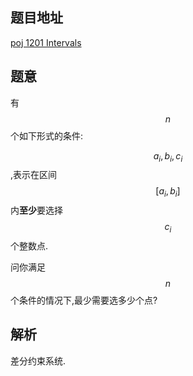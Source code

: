 ## 题目地址
 [poj 1201 Intervals](https://vjudge.net/problem/poj-1201)

## 题意

有$$n$$个如下形式的条件:

$$a_i,b_i,c_i$$,表示在区间$$[a_i, b_i]$$内**至少**要选择$$c_i$$个整数点.

问你满足$$n$$个条件的情况下,最少需要选多少个点?

## 解析

差分约束系统.


